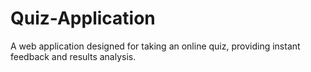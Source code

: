 # Quiz-Application
A web application designed for taking an online quiz, providing instant feedback and results analysis.
